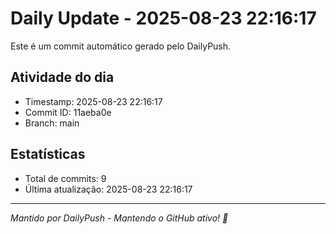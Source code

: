 # Daily Update - 2025-08-23 22:16:17

Este é um commit automático gerado pelo DailyPush.

## Atividade do dia
- Timestamp: 2025-08-23 22:16:17
- Commit ID: 11aeba0e
- Branch: main

## Estatísticas
- Total de commits: 9
- Última atualização: 2025-08-23 22:16:17

---
*Mantido por DailyPush - Mantendo o GitHub ativo! 🚀*
